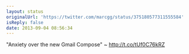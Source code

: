 ```yaml
---
layout: status
originalUrl: 'https://twitter.com/marcgg/status/375180577311555584'
isReply: false
date: 2013-09-04 08:56:34
---
```


"Anxiety over the new Gmail Compose" ~ http://t.co/tUf0C76kRZ
